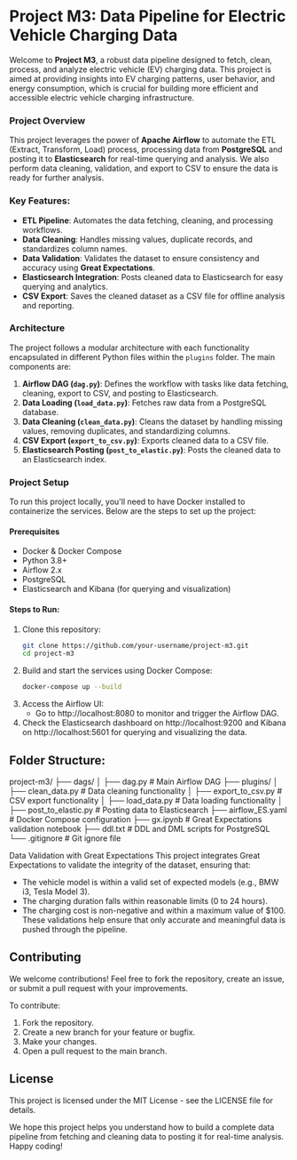 # Project M3: Data Pipeline for Electric Vehicle Charging Data

Welcome to **Project M3**, a robust data pipeline designed to fetch, clean, process, and analyze electric vehicle (EV) charging data. This project is aimed at providing insights into EV charging patterns, user behavior, and energy consumption, which is crucial for building more efficient and accessible electric vehicle charging infrastructure.

### Project Overview
This project leverages the power of **Apache Airflow** to automate the ETL (Extract, Transform, Load) process, processing data from **PostgreSQL** and posting it to **Elasticsearch** for real-time querying and analysis. We also perform data cleaning, validation, and export to CSV to ensure the data is ready for further analysis.

### Key Features:
- **ETL Pipeline**: Automates the data fetching, cleaning, and processing workflows.
- **Data Cleaning**: Handles missing values, duplicate records, and standardizes column names.
- **Data Validation**: Validates the dataset to ensure consistency and accuracy using **Great Expectations**.
- **Elasticsearch Integration**: Posts cleaned data to Elasticsearch for easy querying and analytics.
- **CSV Export**: Saves the cleaned dataset as a CSV file for offline analysis and reporting.

### Architecture

The project follows a modular architecture with each functionality encapsulated in different Python files within the `plugins` folder. The main components are:

1. **Airflow DAG (`dag.py`)**: Defines the workflow with tasks like data fetching, cleaning, export to CSV, and posting to Elasticsearch.
2. **Data Loading (`load_data.py`)**: Fetches raw data from a PostgreSQL database.
3. **Data Cleaning (`clean_data.py`)**: Cleans the dataset by handling missing values, removing duplicates, and standardizing columns.
4. **CSV Export (`export_to_csv.py`)**: Exports cleaned data to a CSV file.
5. **Elasticsearch Posting (`post_to_elastic.py`)**: Posts the cleaned data to an Elasticsearch index.

### Project Setup

To run this project locally, you'll need to have Docker installed to containerize the services. Below are the steps to set up the project:

#### Prerequisites
- Docker & Docker Compose
- Python 3.8+
- Airflow 2.x
- PostgreSQL
- Elasticsearch and Kibana (for querying and visualization)

#### Steps to Run:

1. Clone this repository:
   ```bash
   git clone https://github.com/your-username/project-m3.git
   cd project-m3
2. Build and start the services using Docker Compose:
   ```bash
   docker-compose up --build
3. Access the Airflow UI:
   * Go to http://localhost:8080 to monitor and trigger the Airflow DAG.
4. Check the Elasticsearch dashboard on http://localhost:9200 and Kibana on http://localhost:5601 for querying and visualizing the data.

## Folder Structure:
project-m3/
├── dags/
│   ├── dag.py               # Main Airflow DAG
├── plugins/
│   ├── clean_data.py        # Data cleaning functionality
│   ├── export_to_csv.py     # CSV export functionality
│   ├── load_data.py         # Data loading functionality
│   ├── post_to_elastic.py   # Posting data to Elasticsearch
├── airflow_ES.yaml          # Docker Compose configuration
├── gx.ipynb                 # Great Expectations validation notebook
├── ddl.txt                  # DDL and DML scripts for PostgreSQL
└── .gitignore               # Git ignore file

Data Validation with Great Expectations
This project integrates Great Expectations to validate the integrity of the dataset, ensuring that:
* The vehicle model is within a valid set of expected models (e.g., BMW i3, Tesla Model 3).
* The charging duration falls within reasonable limits (0 to 24 hours).
* The charging cost is non-negative and within a maximum value of $100.
These validations help ensure that only accurate and meaningful data is pushed through the pipeline.

## Contributing
We welcome contributions! Feel free to fork the repository, create an issue, or submit a pull request with your improvements.

To contribute:
1. Fork the repository.
2. Create a new branch for your feature or bugfix.
3. Make your changes.
4. Open a pull request to the main branch.

## License
This project is licensed under the MIT License - see the LICENSE file for details.


We hope this project helps you understand how to build a complete data pipeline from fetching and cleaning data to posting it for real-time analysis. Happy coding!